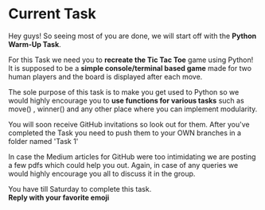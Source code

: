 # Current Task
Hey guys!
So seeing most of you are done, we will start off with the **Python Warm-Up Task**.

For this Task we need you to **recreate the Tic Tac Toe** game using Python!
It is supposed to be a **simple console/terminal based game** made for two human players and the board is displayed after each move.

The sole purpose of this task is to make you get used to Python so we would highly encourage you to **use functions for various tasks** such as move() , winner() and any other place where you can implement modularity.

You will soon receive GitHub invitations so look out for them.
After you've completed the Task you need to push them to your OWN branches in a folder named 'Task 1'

In case the Medium articles for GitHub were too intimidating we are posting a few pdfs which could help you out.
Again, in case of any queries we would highly encourage you all to discuss it in the group.

You have till Saturday to complete this task.\
**Reply with your favorite emoji**